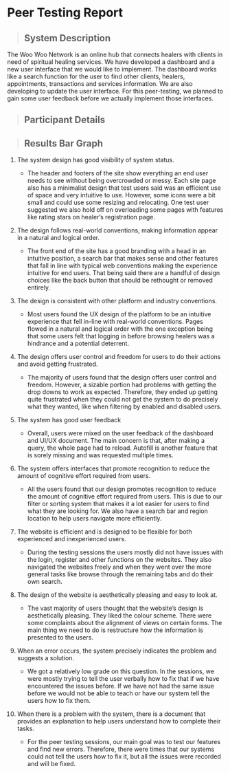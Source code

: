 # Peer Testing Report

>## System Description
The Woo Woo Network is an online hub that connects healers with clients in need of spiritual healing services. We have developed a dashboard and a new user interface that we would like to implement. The dashboard works like a search function for the user to find other clients, healers, appointments, transactions and services information. We are also developing to update the user interface. For this peer-testing, we planned to gain some user feedback before we actually implement those interfaces.


>## Participant Details



>## Results Bar Graph
1. The system design has good visibility of system status.
    - The header and footers of the site show everything an end user needs to see without being overcrowded or messy. Each site page also has a minimalist design that test users said was an efficient use of space and very intuitive to use. However, some icons were a bit small and could use some resizing and relocating. One test user suggested we also hold off on overloading some pages with features like rating stars on healer’s registration page.

2. The design follows real-world conventions, making information appear in a natural and logical order.
    - The front end of the site has a good branding with a head in an intuitive position, a search bar that makes sense and other features that fall in line with typical web conventions making the experience intuitive for end users. That being said there are a handful of design choices like the back button that should be rethought or removed entirely. 

3. The design is consistent with other platform and industry conventions.
    - Most users found the UX design of the platform to be an intuitive experience that fell in-line with real-world conventions. Pages flowed in a natural and logical order with the one exception being that some users felt that logging in before browsing healers was a hindrance and a potential deterrent. 

4. The design offers user control and freedom for users to do their actions and avoid getting frustrated.
    - The majority of users found that the design offers user control and freedom. However, a sizable portion had problems with getting the drop downs to work as expected. Therefore, they ended up getting quite frustrated when they could not get the system to do precisely what they wanted, like when filtering by enabled and disabled users.

5. The system has good user feedback
    - Overall, users were mixed on the user feedback of the dashboard and UI/UX document. The main concern is that, after making a query, the whole page had to reload. Autofill is another feature that is sorely missing and was requested multiple times.

6. The system offers interfaces that promote recognition to reduce the amount of cognitive effort required from users.
    - All the users found that our design promotes recognition to reduce the amount of cognitive effort required from users. This is due to our filter or sorting system that makes it a lot easier for users to find what they are looking for. We also have a search bar and region location to help users navigate more efficiently.

7. The website is efficient and is designed to be flexible for both experienced and inexperienced users.
    - During the testing sessions the users mostly did not have issues with the login, register and other functions on the websites. They also navigated the websites freely and when they went over the more general tasks like browse through the remaining tabs and do their own search.

8. The design of the website is aesthetically pleasing and easy to look at.
    - The vast majority of users thought that the website’s design is aesthetically pleasing. They liked the colour scheme. There were some complaints about the alignment of views on certain forms. The main thing we need to do is restructure how the information is presented to the users.

9. When an error occurs, the system precisely indicates the problem and suggests a solution.
    - We got a relatively low grade on this question. In the sessions, we were mostly trying to tell the user verbally how to fix that if we have encountered the issues before. If we have not had the same issue before we would not be able to teach or have our system tell the users how to fix them.

10. When there is a problem with the system, there is a document that provides an explanation to help users understand how to   complete their tasks.
    - For the peer testing sessions, our main goal was to test our features and find new errors. Therefore, there were times that our systems could not tell the users how to fix it, but all the issues were recorded and will be fixed.




